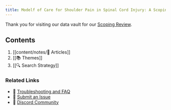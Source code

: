 ```yaml
---
title: Modelf of Care for Shoulder Pain in Spinal Cord Injury: A Scoping Review
---
```


Thank you for visiting our data vault for our [Scoping Review](). 

## Contents
1. [[content/notes/📄 Articles]]
2. [[📚 Themes]]
3. [[🔍 Search Strategy]]

### Related Links
- 🚧 [Troubleshooting and FAQ](notes/troubleshooting.md)
- 🐛 [Submit an Issue](https://github.com/jackyzha0/quartz/issues)
- 👀 [Discord Community](https://discord.gg/cRFFHYye7t)

